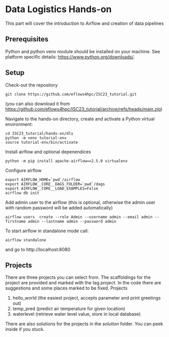 # Data Logistics Hands-on

This part will cover the introduction to Airflow and creation of data pipelines

## Prerequisites
Python and python venv module should be installed on your machine. See platform specific details: https://www.python.org/downloads/. 

## Setup
Check-out the repository
```
git clone https://github.com/eflows4hpc/ISC23_tutorial.git
```
(you can also download it from https://github.com/eflows4hpc/ISC23_tutorial/archive/refs/heads/main.zip)


Navigate to the hands-on directory, create and activate a Python virtual environment:
```
cd ISC23_tutorial/hands-on/dls
python -m venv tutorial-env
source tutorial-env/bin/activate
```

Install airflow and optional depenendices
```
python -m pip install apache-airflow==2.5.0 virtualenv
```

Configure airflow
```
export AIRFLOW_HOME=`pwd`/airflow 
export AIRFLOW__CORE__DAGS_FOLDER=`pwd`/dags
export AIRFLOW__CORE__LOAD_EXAMPLES=False
airflow db init 
```

Add admin user to the airflow (this is optional, otherwise the admin user with random password will be added automatically)
```
airflow users  create --role Admin --username admin --email admin --firstname admin --lastname admin --password admin
```

To start airflow in standalone mode call:
```
airflow standalone
```

and go to http://localhost:8080


## Projects
There are three projects you can select from. The scaffoldings for the project are provided and marked with the tag *project*. In the code there are suggestions and some places marked to be fixed. Projects

1. hello_world (the easiest project, accepts parameter and print greetings out)
2. temp_pred (predict air temperature for given location)
3. waterlevel (retrieve water level value, store in local database)

There are also solutions for the projects in the *solution* folder. You can peek inside if you stuck.

